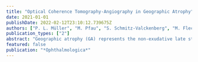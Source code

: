 ```yaml
---
title: "Optical Coherence Tomography-Angiography in Geographic Atrophy"
date: 2021-01-01
publishDate: 2022-02-12T23:10:12.739675Z
authors: ["P. L. Müller", "M. Pfau", "S. Schmitz-Valckenberg", "M. Fleckenstein", "F. G. Holz"]
publication_types: ["2"]
abstract: "Geographic atrophy (GA) represents the non-exudative late stage of age-related macular degeneration and constitutes a leading cause of legal blindness in the developed world. It is characterized by areas of loss of outer retinal layers including photoreceptors, degeneration of the retinal pigment epithelium, and rarefication of the choriocapillaris. As all three layers are functionally connected, the precise temporal sequence and relative contribution of these layers towards the development and progression of GA is unclear. The advent of optical coherence tomography angiography (OCT-A) has allowed for three-dimensional visualization of retinal blood flow. Using OCT-A, recent studies have demonstrated that choriocapillaris flow alterations are particularly associated with the development of GA, exceed atrophy boundaries spatially, and are a prognostic factor for future GA progression. Furthermore, OCT-A may be helpful to differentiate GA from mimicking diseases. Evidence for a potential protective effect of specific forms of choroidal neovascularization in the context of GA has been reported. This article aims to give a comprehensive review of the current literature concerning the application of OCT-A in GA, and summarizes the opportunities and limitations with regard to pathophysiologic considerations, differential diagnosis, study design, and patient assessment."
featured: false
publication: "*Ophthalmologica*"
---
```


